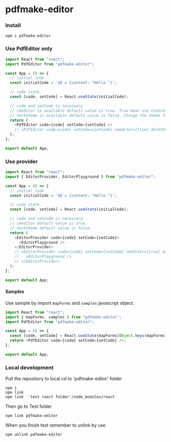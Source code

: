 # pdfmake-editor

### Install

```
npm i pdfmake-editor
```

### Use PdfEditor only

```javascript
import React from "react";
import PdfEditor from "pdfmake-editor";

const App = () => {
  // initial code
  const initialCode = 'dd = {content: "Hello "}';

  // code state
  const [code, setCode] = React.useState(initialCode);

  // code and setCode is necessary
  // cmeditor is available default value is true. True mean use Codermirror.
  // darktheme is available default value is false. Change the theme for Codermirror.
  return (
    <PdfEditor code={code} setCode={setCode} />
    // <PdfEditor code={code} setCode={setCode} cmeditor={true} darktheme={false} />
  );
};

export default App;
```

### Use provider

```javascript
import React from "react";
import { EditorProvider, EditorPlayground } from "pdfmake-editor";

const App = () => {
  // initial code
  const initialCode = 'dd = {content: "Hello "}';

  // code state
  const [code, setCode] = React.useState(initialCode);

  // code and setCode is necessary
  // cmeditor default value is true.
  // darktheme default value is false.
  return (
    <EditorProvider code={code} setCode={setCode}>
      <EditorPlayground />
    </EditorProvider>
    // <EditorProvider code={code} setCode={setCode} cmeditor={true} darktheme={true}>
    //   <EditorPlayground />
    // </EditorProvider>
  );
};

export default App;
```

#### Samples

Use sample by import `mapForms` and `samples` javascript object.

```javascript
import React from "react";
import { mapForms, samples } from "pdfmake-editor";
import PdfEditor from "pdfmake-editor";

const App = () => {
  const [code, setCode] = React.useState(mapForms[Object.keys(mapForms)[0]]);
  return <PdfEditor code={code} setCode={setCode} />;
};

export default App;
```

### Local development

Pull the repository to local
cd to 'pdfmake-editor' folder

```
npm i
npm link
npm link  'test react folder'/node_modules/react
```

Then go to Test folder

```
npm link pdfmake-editor
```

When you finish test remember to unlink by use

```
npm unlink pdfmake-editor
```
